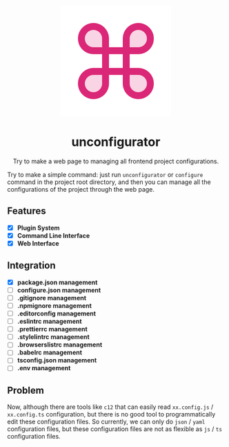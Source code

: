 <div align="center">
  <img src="./ph-command.svg" />
  <h1>unconfigurator</h1>
  <p>Try to make a web page to managing all frontend project configurations.</p>
</div>

Try to make a simple command: just run `unconfigurator` or `configure` command in the project root directory, and then you can manage all the configurations of the project through the web page.

## Features

- [x] **Plugin System**
- [x] **Command Line Interface**
- [x] **Web Interface**

## Integration

- [x] **package.json management**
- [ ] **configure.json management**
- [ ] **.gitignore management**
- [ ] **.npmignore management**
- [ ] **.editorconfig management**
- [ ] **.eslintrc management**
- [ ] **.prettierrc management**
- [ ] **.stylelintrc management**
- [ ] **.browserslistrc management**
- [ ] **.babelrc management**
- [ ] **tsconfig.json management**
- [ ] **.env management**

## Problem

Now, although there are tools like `c12` that can easily read `xx.config.js` / `xx.config.ts` configuration, but there is no good tool to programmatically edit these configuration files. So currently, we can only do `json` / `yaml` configuration files, but these configuration files are not as flexible as `js` / `ts` configuration files.
